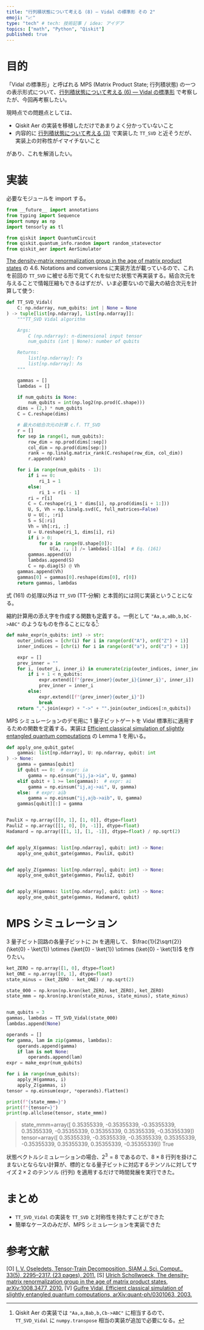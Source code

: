 ```yaml
---
title: "行列積状態について考える (8) — Vidal の標準形 その 2"
emoji: "📈"
type: "tech" # tech: 技術記事 / idea: アイデア
topics: ["math", "Python", "Qiskit"]
published: true
---
```


# 目的

「Vidal の標準形」と呼ばれる MPS (Matrix Product State; 行列積状態) の一つの表示形式について、[行列積状態について考える (6) — Vidal の標準形](/derwind/articles/dwd-matrix-product06) で考察したが、今回再考察したい。

現時点での問題点としては、

- Qiskit Aer の実装を移植しただけであまりよく分かっていないこと
- 内容的に [行列積状態について考える (3)](https://zenn.dev/derwind/articles/dwd-matrix-product03) で実装した `TT_SVD` と近そうだが、実装上の対称性がイマイチないこと

があり、これを解消したい。

# 実装

必要なモジュールを import する。

```python
from __future__ import annotations
from typing import Sequence
import numpy as np
import tensorly as tl

from qiskit import QuantumCircuit
from qiskit.quantum_info.random import random_statevector
from qiskit_aer import AerSimulator
```

[The density-matrix renormalization group in the age of matrix product states](https://arxiv.org/abs/1008.3477) の 4.6. Notations and conversions に実装方法が載っているので、これを前回の `TT_SVD` に被せる形で見てくれを似せた状態で再実装する。結合次元を与えることで情報圧縮もできるはずだが、いま必要ないので最大の結合次元を計算して使う:

```python
def TT_SVD_Vidal(
    C: np.ndarray, num_qubits: int | None = None
) -> tuple[list[np.ndarray], list[np.ndarray]]:
    """TT_SVD Vidal algorithm

    Args:
        C (np.ndarray): n-dimensional input tensor
        num_qubits (int | None): number of qubits

    Returns:
        list[np.ndarray]: Γs
        list[np.ndarray]: Λs
    """

    gammas = []
    lambdas = []

    if num_qubits is None:
        num_qubits = int(np.log2(np.prod(C.shape)))
    dims = (2,) * num_qubits
    C = C.reshape(dims)

    # 最大の結合次元の計算 c.f. TT_SVD
    r = []
    for sep in range(1, num_qubits):
        row_dim = np.prod(dims[:sep])
        col_dim = np.prod(dims[sep:])
        rank = np.linalg.matrix_rank(C.reshape(row_dim, col_dim))
        r.append(rank)

    for i in range(num_qubits - 1):
        if i == 0:
            ri_1 = 1
        else:
            ri_1 = r[i - 1]
        ri = r[i]
        C = C.reshape(ri_1 * dims[i], np.prod(dims[i + 1:]))
        U, S, Vh = np.linalg.svd(C, full_matrices=False)
        U = U[:, :ri]
        S = S[:ri]
        Vh = Vh[:ri, :]
        U = U.reshape(ri_1, dims[i], ri)
        if i > 0:
            for a in range(U.shape[0]):
                U[a, :, :] /= lambdas[-1][a]  # Eq. (161)
        gammas.append(U)
        lambdas.append(S)
        C = np.diag(S) @ Vh
    gammas.append(Vh)
    gammas[0] = gammas[0].reshape(dims[0], r[0])
    return gammas, lambdas
```

式 (161) の処理以外は `TT_SVD` (TT-分解) と本質的には同じ実装ということになる。

縮約計算用の添え字を作成する関数も定義する。一例として `"Aa,a,aBb,b,bC->ABC"` のようなものを作ることになる[^1]:

[^1]: Qiskit Aer の実装では `"Aa,a,Bab,b,Cb->ABC"` に相当するので、`TT_SVD_Vidal` に `numpy.transpose` 相当の実装が追加で必要になる。

```python
def make_expr(n_qubits: int) -> str:
    outer_indices = [chr(i) for i in range(ord("A"), ord("Z") + 1)]
    inner_indices = [chr(i) for i in range(ord("a"), ord("z") + 1)]

    expr = []
    prev_inner = ""
    for i, (outer_i, inner_i) in enumerate(zip(outer_indices, inner_indices)):
        if i + 1 < n_qubits:
            expr.extend([f"{prev_inner}{outer_i}{inner_i}", inner_i])
            prev_inner = inner_i
        else:
            expr.extend([f"{prev_inner}{outer_i}"])
            break
    return ",".join(expr) + "->" + "".join(outer_indices[:n_qubits])
```

MPS シミュレーションのデモ用に 1 量子ビットゲートを Vidal 標準形に適用するための関数を定義する。実装は [Efficient classical simulation of slightly entangled quantum computations](https://arxiv.org/abs/quant-ph/0301063) の Lemma 1 を用いる。

```python
def apply_one_qubit_gate(
    gammas: list[np.ndarray], U: np.ndarray, qubit: int
) -> None:
    gamma = gammas[qubit]
    if qubit == 0:  # expr: ia
        gamma = np.einsum("ij,ja->ia", U, gamma)
    elif qubit + 1 >= len(gammas):  # expr: ai
        gamma = np.einsum("ij,aj->ai", U, gamma)
    else:  # expr: aib
        gamma = np.einsum("ij,ajb->aib", U, gamma)
    gammas[qubit][:] = gamma


PauliX = np.array([[0, 1], [1, 0]], dtype=float)
PauliZ = np.array([[1, 0], [0, -1]], dtype=float)
Hadamard = np.array([[1, 1], [1, -1]], dtype=float) / np.sqrt(2)


def apply_X(gammas: list[np.ndarray], qubit: int) -> None:
    apply_one_qubit_gate(gammas, PauliX, qubit)


def apply_Z(gammas: list[np.ndarray], qubit: int) -> None:
    apply_one_qubit_gate(gammas, PauliZ, qubit)


def apply_H(gammas: list[np.ndarray], qubit: int) -> None:
    apply_one_qubit_gate(gammas, Hadamard, qubit)
```

# MPS シミュレーション

3 量子ビット回路の各量子ビットに `ZH` を適用して、
$\frac{1}{2\sqrt{2}} (\ket{0} - \ket{1}) \otimes (\ket{0} - \ket{1}) \otimes (\ket{0} - \ket{1})$ を作りたい。

```python
ket_ZERO = np.array([1, 0], dtype=float)
ket_ONE = np.array([0, 1], dtype=float)
state_minus = (ket_ZERO - ket_ONE) / np.sqrt(2)

state_000 = np.kron(np.kron(ket_ZERO, ket_ZERO), ket_ZERO)
state_mmm = np.kron(np.kron(state_minus, state_minus), state_minus)


num_qubits = 3
gammas, lambdas = TT_SVD_Vidal(state_000)
lambdas.append(None)

operands = []
for gamma, lam in zip(gammas, lambdas):
    operands.append(gamma)
    if lam is not None:
        operands.append(lam)
expr = make_expr(num_qubits)

for i in range(num_qubits):
    apply_H(gammas, i)
    apply_Z(gammas, i)
tensor = np.einsum(expr, *operands).flatten()

print(f"{state_mmm=}")
print(f"{tensor=}")
print(np.allclose(tensor, state_mmm))
```

> state_mmm=array([ 0.35355339, -0.35355339, -0.35355339,  0.35355339, -0.35355339,  0.35355339,  0.35355339, -0.35355339])
> tensor=array([ 0.35355339, -0.35355339, -0.35355339,  0.35355339, -0.35355339,  0.35355339,  0.35355339, -0.35355339])
> True

状態ベクトルシミュレーションの場合、$2^3 = 8$ であるので、$8 \times 8$ 行列を掛けこまないとならない計算が、標的となる量子ビットに対応するテンソルに対してサイズ $2 \times 2$ のテンソル (行列) を適用するだけで時間発展を実行できた。

# まとめ

- `TT_SVD_Vidal` の実装を `TT_SVD` と対称性を持たすことができた
- 簡単なケースのみだが、MPS シミュレーションを実装できた

# 参考文献

[O] [I. V. Oseledets, Tensor-Train Decomposition, SIAM J. Sci. Comput., 33(5), 2295–2317. (23 pages), 2011.](https://www.researchgate.net/publication/220412263_Tensor-Train_Decomposition)
[S] [Ulrich Schollwoeck, The density-matrix renormalization group in the age of matrix product states, arXiv:1008.3477, 2010.](https://arxiv.org/abs/1008.3477)
[V] [Guifre Vidal, Efficient classical simulation of slightly entangled quantum computations, arXiv:quant-ph/0301063, 2003.](https://arxiv.org/abs/quant-ph/0301063)
